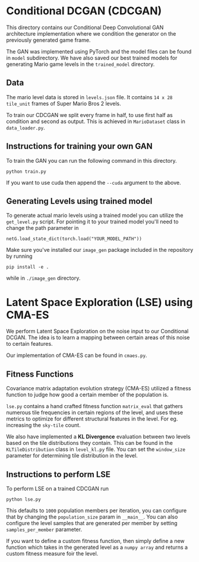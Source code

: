 # Conditional DCGAN (CDCGAN)

This directory contains our Conditional Deep Convolutional GAN architecture implementation where we condition the generator on the previously generated game frame.

The GAN was implemented using PyTorch and the model files can be found in `model` subdirectory. We have also saved our best trained models for generating Mario game levels in the `trained_model` directory.

## Data

The mario level data is stored in `levels.json` file. It contains `14 x 28 tile_unit` frames of Super Mario Bros 2 levels.

To train our CDCGAN we split every frame in half, to use first half as condition and second as output. This is achieved in `MarioDataset` class in `data_loader.py`.

## Instructions for training your own GAN

To train the GAN you can run the following command in this directory.

```
python train.py
```

If you want to use cuda then append the `--cuda` argument to the above.


## Generating Levels using trained model

To generate actual mario levels using a trained model you can utilize the `get_level.py`
script. 
For pointing it to your trained model you'll need to change the path parameter in 
```
netG.load_state_dict(torch.load("YOUR_MODEL_PATH"))
```

Make sure you've installed our `image_gen` package included in the repository by running 
```
pip install -e .
```
while in `./image_gen` directory.

# Latent Space Exploration (LSE) using CMA-ES

We perform Latent Space Exploration on the noise input to our Conditional DCGAN. The idea is to learn a mapping between certain areas of this noise to certain features. 

Our implementation of CMA-ES can be found in `cmaes.py`. 

## Fitness Functions
Covariance matrix adaptation evolution strategy (CMA-ES) utilized a fitness function to judge how good a certain member of the population is. 

`lse.py` contains a hand crafted fitness function `matrix_eval` that gathers numerous tile frequencies in certain regions of the level, and uses these metrics to optimize for different structural features in the level. For eg. increasing the `sky-tile` count. 

We also have implemented a **KL Divergence** evaluation between two levels based on the tile distributions they contain. This can be found in the `KLTileDistribution` class in `level_kl.py` file. 
You can set the `window_size` parameter for determining tile distribution in the level. 

## Instructions to perform LSE

To perform LSE on a trained CDCGAN run
```
python lse.py
```
This defaults to `1000` population members per iteration, you can configure that by changing the `population_size` param in `__main__`.
You can also configure the level samples that are generated per member by setting `samples_per_member` parameter. 

If you want to define a custom fitness function, then simply define a new function which takes in the generated level as a `numpy array` and returns a custom fitness measure foir the level.
